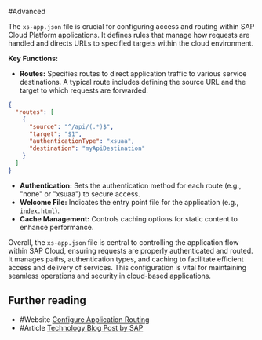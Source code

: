 #Advanced 

The `xs-app.json` file is crucial for configuring access and routing within SAP Cloud Platform applications. It defines rules that manage how requests are handled and directs URLs to specified targets within the cloud environment.

**Key Functions:**

-  **Routes:** Specifies routes to direct application traffic to various service destinations. A typical route includes defining the source URL and the target to which requests are forwarded.

```JSON
{
  "routes": [
    {
      "source": "^/api/(.*)$",
      "target": "$1",
      "authenticationType": "xsuaa",
      "destination": "myApiDestination"
    }
  ]
}
```
- **Authentication:** Sets the authentication method for each route (e.g., "none" or "xsuaa") to secure access.
- **Welcome File:** Indicates the entry point file for the application (e.g., `index.html`).
- **Cache Management:** Controls caching options for static content to enhance performance.

Overall, the `xs-app.json` file is central to controlling the application flow within SAP Cloud, ensuring requests are properly authenticated and routed. It manages paths, authentication types, and caching to facilitate efficient access and delivery of services. This configuration is vital for maintaining seamless operations and security in cloud-based applications.
## Further reading

- #Website [Configure Application Routing](https://help.sap.com/docs/cloud-portal-service/sap-cloud-portal-service-on-cloud-foundry/configure-application-routing-xs-app-json?locale=en-US)
- #Article [Technology Blog Post by SAP](https://community.sap.com/t5/technology-blog-posts-by-sap/calling-external-api-in-custom-task-ui-of-workflow-in-cloud-foundry/ba-p/13462826)
